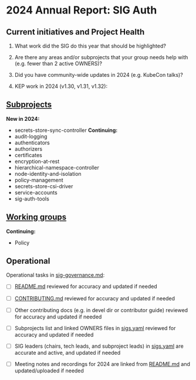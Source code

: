 # 2024 Annual Report: SIG Auth

## Current initiatives and Project Health

1. What work did the SIG do this year that should be highlighted?

<!--
   Some example items that might be worth highlighting:
   - Major KEP advancement
   - Important initiatives that aren't tracked via KEPs
   - Paying down significant tech debt
   - Governance and leadership changes
-->

2. Are there any areas and/or subprojects that your group needs help with (e.g. fewer than 2 active OWNERS)?


3. Did you have community-wide updates in 2024 (e.g. KubeCon talks)?

<!--
  Examples include links to email, slides, or recordings.
-->

4. KEP work in 2024 (v1.30, v1.31, v1.32):
<!--
   TODO: Uncomment the following auto-generated list of KEPs, once reviewed & updated for correction.

   Note: This list is generated from the KEP metadata in kubernetes/enhancements repository.
      If you find any discrepancy in the generated list here, please check the KEP metadata.
      Please raise an issue in kubernetes/community, if the KEP metadata is correct but the generated list is incorrect.
-->

<!-- 
  - Alpha
    - [3926 - Handling undecryptable resources](https://github.com/kubernetes/enhancements/tree/master/keps/sig-auth/3926-handling-undecryptable-resources) - v1.32
    - [4317 - Pod Certificates](https://github.com/kubernetes/enhancements/tree/master/keps/sig-auth/4317-pod-certificates) - v1.32
    - [740 - Support external signing of service account tokens](https://github.com/kubernetes/enhancements/tree/master/keps/sig-auth/740-service-account-external-signing) - v1.32

  - Beta
    - [3331 - Structured authentication config](https://github.com/kubernetes/enhancements/tree/master/keps/sig-auth/3331-structured-authentication-configuration) - v1.30
    - [4601 - Authorize with Selectors](https://github.com/kubernetes/enhancements/tree/master/keps/sig-auth/4601-authorize-with-selectors) - v1.32
    - [4633 - Only allow anonymous auth for configured endpoints](https://github.com/kubernetes/enhancements/tree/master/keps/sig-auth/4633-anonymous-auth-configurable-endpoints) - v1.32

  - Stable
    - [2799 - Reduction of Secret-based Service Account Tokens](https://github.com/kubernetes/enhancements/tree/master/keps/sig-auth/2799-reduction-of-secret-based-service-account-token) - v1.30
    - [3221 - Structured Authorization Configuration](https://github.com/kubernetes/enhancements/tree/master/keps/sig-auth/3221-structured-authorization-configuration) - v1.32
    - [4193 - bound service account token improvements](https://github.com/kubernetes/enhancements/tree/master/keps/sig-auth/4193-bound-service-account-token-improvements) - v1.32 -->

## [Subprojects](https://git.k8s.io/community/sig-auth#subprojects)


**New in 2024:**
  - secrets-store-sync-controller
**Continuing:**
  - audit-logging
  - authenticators
  - authorizers
  - certificates
  - encryption-at-rest
  - hierarchical-namespace-controller
  - node-identity-and-isolation
  - policy-management
  - secrets-store-csi-driver
  - service-accounts
  - sig-auth-tools

## [Working groups](https://git.k8s.io/community/sig-auth#working-groups)

**Continuing:**
 - Policy

## Operational

Operational tasks in [sig-governance.md]:
- [ ] [README.md] reviewed for accuracy and updated if needed
- [ ] [CONTRIBUTING.md] reviewed for accuracy and updated if needed
- [ ] Other contributing docs (e.g. in devel dir or contributor guide) reviewed for accuracy and updated if needed
- [ ] Subprojects list and linked OWNERS files in [sigs.yaml] reviewed for accuracy and updated if needed
- [ ] SIG leaders (chairs, tech leads, and subproject leads) in [sigs.yaml] are accurate and active, and updated if needed
- [ ] Meeting notes and recordings for 2024 are linked from [README.md] and updated/uploaded if needed


[CONTRIBUTING.md]: https://git.k8s.io/community/sig-auth/CONTRIBUTING.md
[sig-governance.md]: https://git.k8s.io/community/committee-steering/governance/sig-governance.md
[README.md]: https://git.k8s.io/community/sig-auth/README.md
[sigs.yaml]: https://git.k8s.io/community/sigs.yaml
[devel]: https://git.k8s.io/community/contributors/devel/README.md
